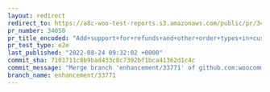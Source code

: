 ```yaml
---
layout: redirect
redirect_to: https://a8c-woo-test-reports.s3.amazonaws.com/public/pr/34050/e2e/index.html
pr_number: 34050
pr_title_encoded: "Add+support+for+refunds+and+other+order+types+in+custom+order+tables"
pr_test_type: e2e
last_published: "2022-08-24 09:32:02 +0000"
commit_sha: 7101711c8b9bad433c8c7392bf1bca41362d1c4c
commit_message: "Merge branch 'enhancement/33771' of github.com:woocommerce/woocommerc…"
branch_name: enhancement/33771
---
```

